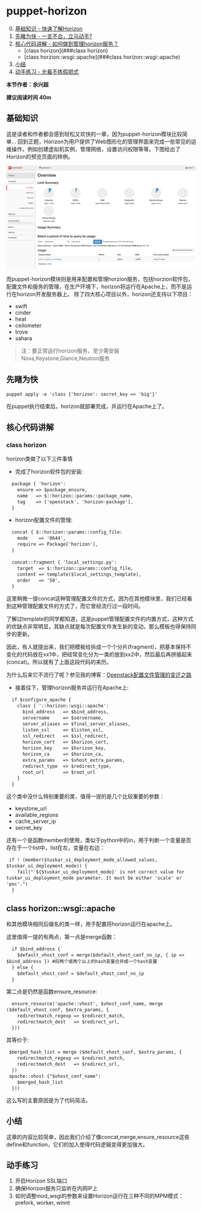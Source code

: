 # puppet-horizon
0. [基础知识 - 快速了解Horizon](#基础知识)
1. [先睹为快 - 一言不合，立马动手?](#先睹为快)
2. [核心代码讲解 - 如何做到管理horizon服务？](#核心代码讲解)
   - [class horizon](###class horizon)
   - [class horzion::wsgi::apache](###class horizon::wsgi::apache)
3. [小结](##小结)
4. [动手练习 - 光看不练假把式](##动手练习)

**本节作者：余兴超**    

**建议阅读时间 40m**

## 基础知识

这是读者和作者都会感到轻松又欢快的一章，因为puppet-horizon模块比较简单...
回到正题，Horizon为用户提供了Web图形化的管理界面来完成一些常见的运维操作，例如创建虚拟机实例，管理网络，设置访问权限等等。下图给出了Horizon的预览页面的样例。

![](../images/03/horizon.png)

而puppet-horizon模块则是用来配置和管理horzion服务，包括horzion软件包，配置文件和服务的管理，在生产环境下，horizon将运行在Apache上，而不是运行在horizon开发服务器上。
除了四大核心项目以外，horizon还支持以下项目：

* swift
* cinder
* heat
* ceilometer
* trove
* sahara

> 注：要正常运行horizon服务，至少需安装Nova,Keystone,Glance,Neutron服务

## 先睹为快

```puppet
puppet apply -e 'class {'horizon': secret_key => 'big'}'
```

在puppet执行结束后，horizon就部署完成，并运行在Apache上了。

## 核心代码讲解

### class horizon

horizon类做了以下三件事情

- 完成了horizon软件包的安装:

```puppet
  package { 'horizon':
    ensure => $package_ensure,
    name   => $::horizon::params::package_name,
    tag    => ['openstack', 'horizon-package'],
  }
```

- horizon配置文件的管理:

```puppet
  concat { $::horizon::params::config_file:
    mode    => '0644',
    require => Package['horizon'],
  }

  concat::fragment { 'local_settings.py':
    target  => $::horizon::params::config_file,
    content => template($local_settings_template),
    order   => '50',
  }
```

这里稍微一提concat这种管理配置文件的方式，因为在其他模块里，我们已经看到这种管理配置文件的方式了，而它曾经流行过一段时间。

了解过template的同学都知道，这是puppet管理配置文件的内置方式，这种方式的优缺点非常明显，其缺点就是每次配置文件发生新的变动，那么模板也得保持同步的更新。

因此，有人就提出来，我们把模板给拆成一个个分片(fragment)，把基本保持不变化的代码放在xx1中，把经常变化分为一类的放到xx2中，然后最后再拼接起来(concat)。所以就有了上面这段代码的来历。

为什么后来它不流行了呢？参见我的博客：[Openstack配置文件管理的变迁之路](http://www.cnblogs.com/yuxc/p/3650660.html)

- 接着往下，管理horizon服务并运行在Apache上:

```puppet
  if $configure_apache {
    class { '::horizon::wsgi::apache':
      bind_address   => $bind_address,
      servername     => $servername,
      server_aliases => $final_server_aliases,
      listen_ssl     => $listen_ssl,
      ssl_redirect   => $ssl_redirect,
      horizon_cert   => $horizon_cert,
      horizon_key    => $horizon_key,
      horizon_ca     => $horizon_ca,
      extra_params   => $vhost_extra_params,
      redirect_type  => $redirect_type,
      root_url       => $root_url
    }
  }
```

这个类中没什么特别重要的类，值得一提的是几个比较重要的参数：

- keystone_url
- available_regions
- cache_server_ip
- secret_key

还有一个是函数member的使用，类似于python中的in，用于判断一个变量是否存在于一个list中，list在左，变量在右边：

```puppet
 if ! (member($tuskar_ui_deployment_mode_allowed_values, $tuskar_ui_deployment_mode)) {
    fail("'${$tuskar_ui_deployment_mode}' is not correct value for tuskar_ui_deployment_mode parameter. It must be either 'scale' or 'poc'.")
  }
```


## class horizon::wsgi::apache

和其他模块相同后缀名的类一样，用于配置将horizon运行在apache上。

这里值得一提的有两点，第一点是merge函数：

```puppet
  if $bind_address {
    $default_vhost_conf = merge($default_vhost_conf_no_ip, { ip => $bind_address }) #将两个或两个以上的hash变量合并成一个hash变量
  } else {
    $default_vhost_conf = $default_vhost_conf_no_ip
  }
```

第二点是仍然是函数ensure_resource:

```puppet
  ensure_resource('apache::vhost', $vhost_conf_name, merge ($default_vhost_conf, $extra_params, {
    redirectmatch_regexp => $redirect_match,
    redirectmatch_dest   => $redirect_url,
  }))
```

其等价于:

```puppet
 $merged_hash_list = merge ($default_vhost_conf, $extra_params, {
    redirectmatch_regexp => $redirect_match,
    redirectmatch_dest   => $redirect_url,
  })
 apache::vhost {"$vhost_conf_name":
    $merged_hash_list
  }))
```
这么写的主要原因是为了代码简洁。

## 小结

   这章的内容比较简单，因此我们介绍了像concat,merge,ensure_resource这些define和function，它们的加入使得代码逻辑变得更加强大。

## 动手练习

1. 开启Horizon SSL端口
2. 确保Horizon服务只监听在内网IP上
3. 如何调整mod_wsgi的参数来设置Horizon运行在三种不同的MPM模式：prefork, worker, winnt
